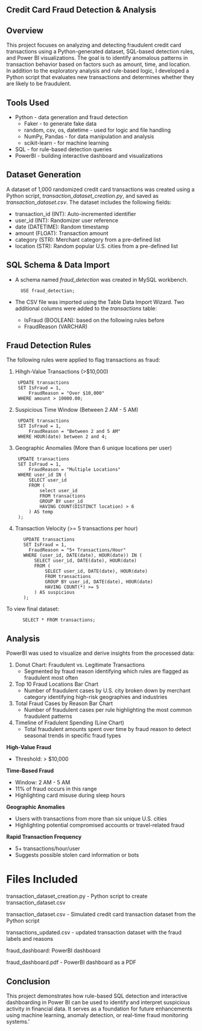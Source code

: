 ## Credit Card Fraud Detection & Analysis ##

## Overview ##
This project focuses on analyzing and detecting fraudulent credit card transactions using a Python-generated dataset, SQL-based detection rules, and Power BI visualizations. The goal is to identify anomalous patterns in transaction behavior based on factors such as amount, time, and location. In addition to the exploratory analysis and rule-based logic, I developed a Python script that evaluates new transactions and determines whether they are likely to be fraudulent.

## Tools Used ##
- Python - data generation and fraud detection
    - Faker - to generate fake data
    - random, csv, os, datetime - used for logic and file handling
    - NumPy, Pandas - for data manipulation and analysis
    - scikit-learn - for machine learning
- SQL - for rule-based detection queries
- PowerBI - building interactive dashboard and visualizations

## Dataset Generation ##
A dataset of 1,000 randomized credit card transactions was created using a Python script, *transaction_dataset_creation.py*, and saved as *transaction_dataset.csv*. The dataset includes the following fields:
- transaction_id (INT): Auto-incremented identifier
- user_id (INT): Randomizer user reference
- date (DATETIME): Random timestamp
- amount (FLOAT): Transaction amount
- category (STR): Merchant category from a pre-defined list
- location (STR): Random popular U.S. cities from a pre-defined list

## SQL Schema & Data Import ##
- A schema named *fraud_detection* was created in MySQL workbench.
  
        USE fraud_detection;
  
- The CSV file was imported using the Table Data Import Wizard.
Two additional columns were added to the *transactions* table:
    -  IsFraud (BOOLEAN): based on the following rules before
    - FraudReason (VARCHAR)

## Fraud Detection Rules ##
The following rules were applied to flag transactions as fraud:

1. Hihgh-Value Transactions (>$10,000)

        UPDATE transactions
        SET IsFraud = 1,
        	FraudReason = "Over $10,000"
        WHERE amount > 10000.00;

3. Suspicious Time Window (Between 2 AM - 5 AM)
   
        UPDATE transactions
        SET IsFraud = 1,
        	FraudReason = "Between 2 and 5 AM"
        WHERE HOUR(date) between 2 and 4;

5. Geographic Anomalies (More than 6 unique locations per user)
   
        UPDATE transactions
        SET IsFraud = 1,
        	FraudReason = "Multiple Locations"
        WHERE user_id IN (
        	SELECT user_id
            FROM (
        		select user_id
                FROM transactions
                GROUP BY user_id
                HAVING COUNT(DISTINCT location) > 6
        	) AS temp
        );

7. Transaction Velocity (>= 5 transactions per hour)
   
          UPDATE transactions
          SET IsFraud = 1,
          	FraudReason = "5+ Transactions/Hour"
          WHERE (user_id, DATE(date), HOUR(date)) IN (
              SELECT user_id, DATE(date), HOUR(date)
              FROM (
                  SELECT user_id, DATE(date), HOUR(date)
                  FROM transactions
                  GROUP BY user_id, DATE(date), HOUR(date)
                  HAVING COUNT(*) >= 5
              ) AS suspicious
          );

To view final dataset:

          SELECT * FROM transactions;

## Analysis ##
PowerBI was used to visualize and derive insights from the processed data:
1. Donut Chart: Fraudulent vs. Legitimate Transactions
     - Segmented by fraud reason identifying which rules are flagged as fraudulent most often
3.  Top 10 Fraud Locations Bar Chart
     - Number of fraudulent cases by U.S. city broken down by merchant category identifying high-risk geographies and industries
4. Total Fraud Cases by Reason Bar Chart
     - Number of fraudulent cases per rule highlighting the most common fraudulent patterns  
5. Timeline of Fradulent Spending (Line Chart)
     - Total fraudulent amounts spent over time by fraud reason to detect seasonal trends in specific fraud types

**High-Value Fraud**
- Threshold: > $10,000

**Time-Based Fraud**
- Window: 2 AM - 5 AM
- 11% of fraud occurs in this range
- Highlighting card misuse during sleep hours

**Geographic Anomalies**
- Users with transactions from more than six unique U.S. cities
- Highlighting potential compromised accounts or travel-related fraud

**Rapid Transaction Frequency**
- 5+ transactions/hour/user
- Suggests possible stolen card information or bots

# Files Included ##
transaction_dataset_creation.py - Python script to create transaction_dataset.csv

transaction_dataset.csv - Simulated credit card transaction dataset from the Python script

transactions_updated.csv - updated transaction dataset with the fraud labels and reasons

fraud_dashboard: PowerBI dashboard

fraud_dashboard.pdf - PowerBI dashboard as a PDF

## Conclusion ##
This project demonstrates how rule-based SQL detection and interactive dashboarding in Power BI can be used to identify and interpret suspicious activity in financial data. It serves as a foundation for future enhancements using machine learning, anomaly detection, or real-time fraud monitoring systems.'
